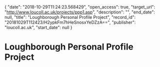 {
  "date": "2018-10-29T11:24:23.568429", 
  "open_access": true, 
  "target_url": "http://www.loucoll.ac.uk/projects/ppp1.asp", 
  "description": "", 
  "end_date": null, 
  "title": "Loughborough Personal Profile Project", 
  "record_id": "20181029T112423/H2ypkFm7hHeSnosxYeDZzA==", 
  "publisher": "loucoll.ac.uk", 
  "start_date": null
}

# Loughborough Personal Profile Project

